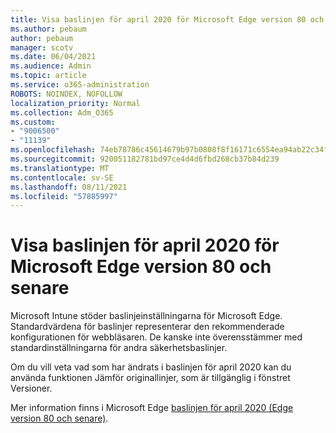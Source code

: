 ```yaml
---
title: Visa baslinjen för april 2020 för Microsoft Edge version 80 och senare
ms.author: pebaum
author: pebaum
manager: scotv
ms.date: 06/04/2021
ms.audience: Admin
ms.topic: article
ms.service: o365-administration
ROBOTS: NOINDEX, NOFOLLOW
localization_priority: Normal
ms.collection: Adm_O365
ms.custom:
- "9006500"
- "11139"
ms.openlocfilehash: 74eb78786c45614679b97b0808f8f16171c6554ea94ab22c34f2c45766123662
ms.sourcegitcommit: 920051182781bd97ce4d4d6fbd268cb37b84d239
ms.translationtype: MT
ms.contentlocale: sv-SE
ms.lasthandoff: 08/11/2021
ms.locfileid: "57885997"
---
```

# <a name="view-the-april-2020-baseline-for-microsoft-edge-versions-80-and-later"></a>Visa baslinjen för april 2020 för Microsoft Edge version 80 och senare

Microsoft Intune stöder baslinjeinställningarna för Microsoft Edge. Standardvärdena för baslinjer representerar den rekommenderade konfigurationen för webbläsaren. De kanske inte överensstämmer med standardinställningarna för andra säkerhetsbaslinjer.

Om du vill veta vad som har ändrats i baslinjen för april 2020 kan du använda funktionen Jämför originallinjer, som är tillgänglig i fönstret Versioner.

Mer information finns i Microsoft Edge [baslinjen för april 2020 (Edge version 80 och senare)](https://docs.microsoft.com/mem/intune/protect/security-baseline-settings-edge?pivots=edge-april-2020).